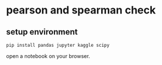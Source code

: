 # pearson and spearman check

## setup environment

```shell
pip install pandas jupyter kaggle scipy
```

open a notebook on your browser.
